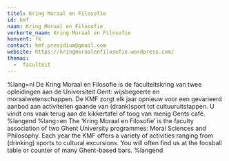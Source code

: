 ```yaml
---
titel: Kring Moraal en Filosofie
id: kmf
naam: Kring Moraal en Filosofie
verkorte_naam: Kring Moraal en Filosofie
konvent: fk
contact: kmf.presidium@gmail.com
website: https://kringmoraalenfilosofie.wordpress.com/
themas:
  -  faculteit
---
```


%lang=nl De Kring Moraal en Filosofie is de faculteitskring van twee opleidingen aan de Universiteit Gent: wijsbegeerte en moraalwetenschappen. De KMF zorgt elk jaar opnieuw voor een gevarieerd aanbod aan activiteiten gaande van (drank)sport tot cultuuruitstappen. U vindt ons vaak terug aan de kikkertafel of toog van menig Gents café. %langend %lang=en The ‘Kring Moraal en Filosofie’ is the faculty association of two Ghent University programmes: Moral Sciences and Philosophy. Each year the KMF offers a variety of activities ranging from (drinking) sports to cultural excursions. You will often find us at the foosball table or counter of many Ghent-based bars. %langend
